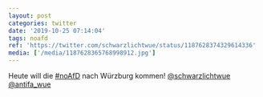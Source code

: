 ```yaml
---
layout: post
categories: twitter
date: '2019-10-25 07:14:04'
tags: noafd
ref: 'https://twitter.com/schwarzlichtwue/status/1187628374329614336'
media: ['/media/1187628365768998912.jpg']
---
```

Heute will die [#noAfD](/t/noafd) nach Würzburg kommen! 
[@schwarzlichtwue](https://twitter.com/schwarzlichtwue) [@antifa_wue](https://twitter.com/antifa_wue)